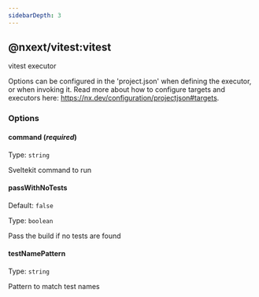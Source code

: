 ```yaml
---
sidebarDepth: 3
---
```


## @nxext/vitest:vitest

vitest executor

Options can be configured in the 'project.json' when defining the executor, or when invoking it. Read more about how to configure targets and executors here: https://nx.dev/configuration/projectjson#targets.

### Options

#### command (_**required**_)

Type: `string`

Sveltekit command to run

#### passWithNoTests

Default: `false`

Type: `boolean`

Pass the build if no tests are found

#### testNamePattern

Type: `string`

Pattern to match test names

